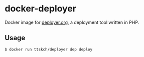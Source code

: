 # docker-deployer

Docker image for [deployer.org](https://deployer.org/), a deployment tool written in PHP.

## Usage

```bash
$ docker run ttskch/deployer dep deploy
```
